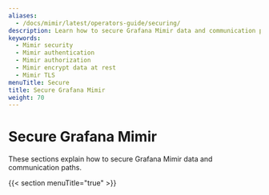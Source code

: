 ```yaml
---
aliases:
  - /docs/mimir/latest/operators-guide/securing/
description: Learn how to secure Grafana Mimir data and communication paths.
keywords:
  - Mimir security
  - Mimir authentication
  - Mimir authorization
  - Mimir encrypt data at rest
  - Mimir TLS
menuTitle: Secure
title: Secure Grafana Mimir
weight: 70
---
```


# Secure Grafana Mimir

These sections explain how to secure Grafana Mimir data and communication paths.

{{< section menuTitle="true" >}}
